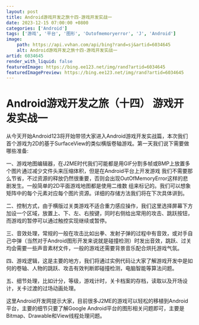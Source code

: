 ```yaml
---
layout: post
title: Android游戏开发之旅十四-游戏开发实战一
date: 2023-12-15 07:00:00 +0800
categories: ['Android']
tags: ['游戏', '平台', '图形', 'Outofmemoryerror', 'J', 'Android']
image:
    path: https://api.vvhan.com/api/bing?rand=sj&artid=6034645
    alt: Android游戏开发之旅十四-游戏开发实战一
artid: 6034645
render_with_liquid: false
featuredImage: https://bing.ee123.net/img/rand?artid=6034645
featuredImagePreview: https://bing.ee123.net/img/rand?artid=6034645
---
```


# Android游戏开发之旅（十四） 游戏开发实战一

从今天开始Android123将开始带领大家进入Android游戏开发实战篇，本次我们首个游戏为2D的基于SurfaceView的类似横版卷轴游戏。第一天我们说下需要做哪些准备:

一、游戏地图编辑器，在J2ME时代我们可能都是用GIF分割多帧或BMP上放置多个图片通过减少文件头来压缩体积，但是在Android平台上开发游戏 我们不需要那么节省，不过资源的释放仍然很重要，否则会出现OutOfMemoryError这样的悲剧发生。一般简单的2D平面游戏地图都是使用二维数 组来标记的。我们可以想象矩阵中的每个元素对应每个图片资源。详细的存储方法我们将在下次具体讲到。

二、控制方式，由于横版过关类游戏不适合重力感应操作，我们这里选择屏幕下方加设一个区域，放置上、下、左、右按键，同时右侧给出常用的攻击、跳跃按钮，而游戏的暂停可以通过触控实现继续或暂停。

三、音效处理，常规的一般在攻击比如出拳、发射子弹的过程中有音效，或对手自己中弹（当然对于Android图形开发来说就是碰撞检测）时发出音效，跳跃、过关均会需要一些声音素材文件，一般的游戏还需要背景音乐配合烘托游戏气氛。

四、游戏逻辑，这是主要的地方，我们将通过实例代码让大家了解游戏开发中是如何的卷轴、人物的跳跃、攻击有效判断即碰撞检测，电脑智能等算法问题。

五、细节处理，比如计分，等级，游戏计时，关卡档案的存档，读取以及开场设计，关卡过渡的过场动画处理。

这里Android开发网提示大家，目前很多J2ME的游戏可以轻松的移植到Android平台，主要的细节只要了解Google Android平台的图形相关问题即可，主要是Bitmap、Drawable和View线程处理问题。